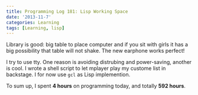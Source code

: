 ```yaml
---
title: Programming Log 181: Lisp Working Space
date: '2013-11-7'
categories: Learning
tags: [Learning, lisp]
---
```


Library is good: big table to place computer and if you sit with girls it has a big possibility that table will not shake. The new earphone works perfect!

I try to use tty. One reason is avoiding distrubing and power-saving, another is cool. I wrote a shell script to let mplayer play my custome list in backstage. I for now use `gcl` as Lisp implemention.

To sum up, I spent **4 hours** on programming today, and totally **592 hours**.